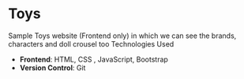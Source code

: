 # Toys
Sample Toys website (Frontend only) in which we can see the brands, characters and doll crousel too
Technologies Used
- **Frontend**: HTML, CSS , JavaScript, Bootstrap
- **Version Control**: Git
